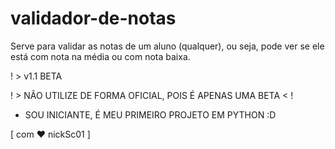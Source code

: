 # validador-de-notas

Serve para validar as notas de um aluno (qualquer), ou seja, pode ver se ele está com nota na média ou com nota baixa.

! > v1.1 BETA

! > NÃO UTILIZE DE FORMA OFICIAL, POIS É APENAS UMA BETA < !

- SOU INICIANTE, É MEU PRIMEIRO PROJETO EM PYTHON :D 


[                     com ❤️ nickSc01                      ]
